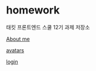 # homework

태킷 프론트엔드 스쿨 12기 과제 저장소

[About me](https://github.com/betteree/homework/blob/main/md/about-me.md)

[avatars](https://github.com/betteree/homework/blob/main/md/avatars.md)

[login](https://github.com/betteree/homework/blob/main/md/login.md)
